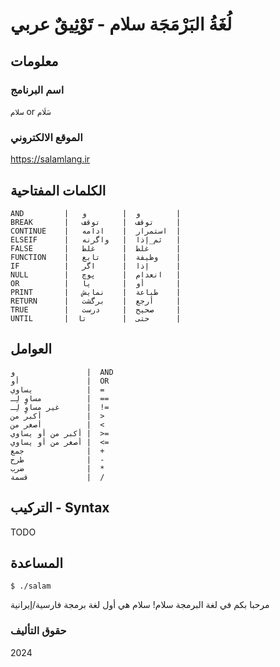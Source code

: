 # لُغَةُ البَرْمَجَة سلام - تَوْثِيقٌ عربي

## معلومات

### اسم البرنامج

`سلام` or `سَلَام`

### الموقع الالكتروني

<https://salamlang.ir>

## الكلمات المفتاحية

```
AND         |   و  |        و        |
BREAK       |   توقف  |     توقف     |
CONTINUE    |   استمرار  |    ادامه  |
ELSEIF      |   ثم_إذا  |   واگرنه   |
FALSE       |   غلط  |      غلط      |
FUNCTION    |   وظيفة  |     تابع    |
IF          |   إذا  |      اگر      |
NULL        |   انعدام  |      پوچ   |
OR          |   أو  |       یا       |
PRINT       |   طباعة  |    نمایش    |
RETURN      |   أرجع  |    برگشت     |
TRUE        |   صحيح  |     درست     |
UNTIL       |  حتى  |        تا      |
```

## العوامل

```
و                |  AND
أو               |  OR
يساوي            |  =
مساوٍ لِـ          |  ==
غير مساوٍ لِـ      |  !=
أكبر من          |  >
أصغر من          |  <
أكبر من أو يساوي |  >=
أصغر من أو يساوي |  <=
جمع              |  +
طرح              |  -
ضرب              |  *
قسمة             |  /
```

## التركيب - Syntax

TODO

## المساعدة

```
$ ./salam
```

مرحبا بكم في لغة البرمجة سلام!
سلام هي أول لغة برمجة فارسية/إيرانية

### حقوق التأليف

2024
